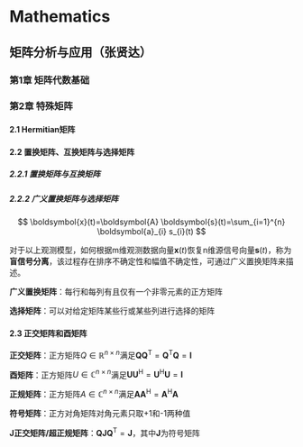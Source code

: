 # Mathematics

## 矩阵分析与应用（张贤达）

### 第1章 矩阵代数基础

### 第2章 特殊矩阵

#### 2.1 Hermitian矩阵

#### 2.2 置换矩阵、互换矩阵与选择矩阵

##### 2.2.1 置换矩阵与互换矩阵

##### 2.2.2 广义置换矩阵与选择矩阵

$$
\boldsymbol{x}(t)=\boldsymbol{A} \boldsymbol{s}(t)=\sum_{i=1}^{n} \boldsymbol{a}_{i} s_{i}(t)
$$

对于以上观测模型，如何根据m维观测数据向量$\boldsymbol{x}(t)$恢复n维源信号向量$\boldsymbol{s}(t)$，称为**盲信号分离**，该过程存在排序不确定性和幅值不确定性，可通过广义置换矩阵来描述。

**广义置换矩阵**：每行和每列有且仅有一个非零元素的正方矩阵

**选择矩阵**：可以对给定矩阵某些行或某些列进行选择的矩阵

#### 2.3 正交矩阵和酉矩阵

**正交矩阵**：正方矩阵$Q \in \mathbb{R}^{n \times n}$满足$\boldsymbol{Q} \boldsymbol{Q}^{\mathrm{T}}=\boldsymbol{Q}^{\mathrm{T}} \boldsymbol{Q}=\boldsymbol{I}$

**酉矩阵**：正方矩阵$U \in \mathbb{C}^{n \times n}$满足$\boldsymbol{U} \boldsymbol{U}^{\mathrm{H}}=\boldsymbol{U}^{\mathrm{H}} \boldsymbol{U}=\boldsymbol{I}$

**正规矩阵**：正方矩阵$A \in \mathbb{C}^{n \times n}$满足$\boldsymbol{A} \boldsymbol{A}^{\mathrm{H}}=\boldsymbol{A}^{\mathrm{H}} \boldsymbol{A}$

**符号矩阵**：正方对角矩阵对角元素只取+1和-1两种值

**$\boldsymbol{J}$正交矩阵/超正规矩阵**：$\boldsymbol{Q} \boldsymbol{J} \boldsymbol{Q}^{\mathrm{T}}=\boldsymbol{J}$，其中$\boldsymbol{J}$为符号矩阵

